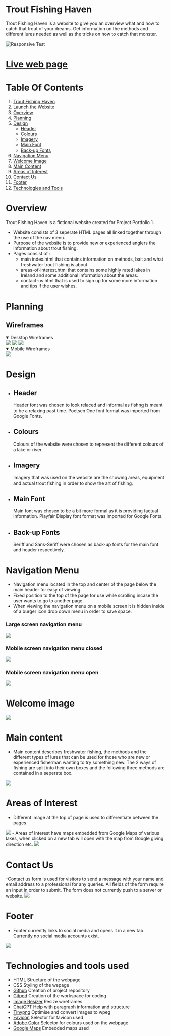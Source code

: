# Trout Fishing Haven

Trout Fishing Haven is a website to give you an overview what and how to catch that trout of your dreams. Get information on the methods and different lures needed as well as the tricks on how to catch that monster.

![Responsive Test](<assets/test-images/responsive test 2.png>)

# [Live web page](https://grahammaher.github.io/Trout-Fishing-Haven/)

# Table Of Contents
1. [Trout Fishing Haven](#trout-fishing-haven)
2. [Launch the Website](#live-web-page)
3. [Overview](#overview)
4. [Planning](#planning)
5. [Design](#design)
   - [Header](#header)
   - [Colours](#colours)
   - [Imagery](#imagery)
   - [Main Font](#main-font)
   - [Back-up Fonts](#back-up-fonts)
6. [Navigation Menu](#navigation-menu)
7. [Welcome Image](#welcome-image) 
8. [Main Content](#main-content) 
9. [Areas of Interest](#areas-of-interest)
10. [Contact Us](#contact-us)
11. [Footer](#footer)  
12. [Technologies and Tools](#technologies-and-tools-used)      
# Overview
Trout Fishing Haven is a fictional website created for Project Portfolio 1.
- Website consists of 3 seperate HTML pages all linked together through the use of the nav menu.
- Purpose of the website is to provide new or experienced anglers the information about trout fishing.
- Pages consist of :
  - main index.html that contains information on methods, bait and what freshwater trout fishing is about.
  - areas-of-interest.html that contains some highly rated lakes in Ireland and some additional information about the areas.
  - contact-us.html that is used to sign up for some more information and tips if the user wishes.

# Planning
   ## Wireframes
   <details open>
    <summary>Desktop Wireframes</summary>
     <img src="assets/test-images/desktop-home-page.png">
     <img src="assets/test-images/desktop-areas-of-interest.png">
     <img src="assets/test-images/desktop-contact-us.png">
   </details>
   <details open>
    <summary>Mobile Wireframes</summary>
     <img src="assets/test-images/mobile-wireframes.png">
   </details>



# Design
 - ## Header
   Header font was chosen to look relaced and informal as fishng is meant to be a relaxing past time. Poetsen One font format was imported from Google Fonts.
 - ## Colours
   Colours of the website were chosen to represent the different colours of a lake or river.
 - ## Imagery
   Imagery that was used on the website are the showing areas, equipment and actual trout fishing in order to show the art of fishing.
- ## Main Font
   Main font was chosen to be a bit more formal as it is providing factual information. Playfair Display font format was imported for Google Fonts.
- ## Back-up Fonts
   Seriff and Sans-Seriff were chosen as back-up fonts for the main font and header respectively.


# Navigation Menu
  - Navigation menu located in the top and center of the page below the main header for easy of viewing.
  - Fixed position to the top of the page for use while scrolling incase the user wants to go to another page.
  - When viewing the navigation menu on a mobile screen it is hidden inside of a burger icon drop down menu in order to save space.

  ### Large screen navigation menu
  <img src="assets/test-images/Navigation-menu.png">

  ### Mobile screen navigation menu closed
  <img src="assets/test-images/navigation-menu-mobile.png">

  ### Mobile screen navigation menu open
  <img src="assets/test-images/navigation-menu-mobile-open.png">

# Welcome image
  <img src="assets/test-images/welcome-image.png">

# Main content
  - Main content describes freshwater fishing, the methods and the different types of lures that can be used for those who are new or experienced fisherman wanting to try something new.
    The 2 ways of fishing are split into their own boxes and the following three methods are contained in a seperate box.
  <img src="assets/test-images/Main-content.png"> 

# Areas of Interest
  - Different image at the top of page is used to differentiate between the pages
  <img src="assets/test-images/areas-of-interest-image.png">
  - Areas of Interest have maps embedded from Google Maps of various lakes, when clicked on a new tab will open with the map from Google giving direction etc.
  <img src="assets/test-images/areas-of-interest.png">

# Contact Us
  -Contact us form is used for visitors to send a message with your name and email address to a professional for any queries. All fields of the form require an input in order to submit.
  The form does not currently push to a server or website.
  <img src="assets/test-images/contact-us.png">

# Footer
  - Footer currently links to social media and opens it in a new tab. Currently no social media accounts exist.
  <img src="assets/test-images/footer.png">


# Technologies and tools used
 - HTML Structure of the webpage
 - CSS Styling of the wepage
 - [Github](https://github.com/GrahamMaher/Trout-Fishing-Haven) Creation of project repository
 - [Gitpod](https://grahammaher-troutfishin-u8t3vzqkhf3.ws-eu114.gitpod.io/) Creation of the workspace for coding
 - [Image Resizer](https://imageresizer.com/) Resize wireframes
 - [ChatGPT](https://chatgpt.com) Help with paragraph information and structure
 - [Tinypng](https://tinypng.com/) Optimise and convert images to wpeg
 - [Favicon](https://favicon.io/) Selector for favicon used
 - [Adobe Color](https://color.adobe.com/create/color-wheel) Selector for colours used on the webpage
 - [Google Maps](https://www.google.com/maps/) Embedded maps used


